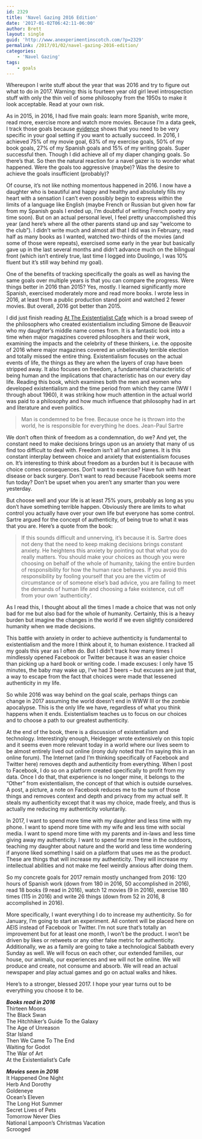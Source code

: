 ```yaml
---
id: 2329
title: 'Navel Gazing 2016 Edition'
date: '2017-01-02T06:42:11-06:00'
author: Brett
layout: single
guid: 'http://www.anexperimentinscotch.com/?p=2329'
permalink: /2017/01/02/navel-gazing-2016-edition/
categories:
    - 'Navel Gazing'
tags:
    - goals
---
```


Whereupon I write stuff about the year that was 2016 and try to figure out what to do in 2017. Warning: this is fourteen year old girl level introspection stuff with only the thin veil of some philosophy from the 1950s to make it look acceptable. Read at your own risk.

As in 2015, in 2016, I had five main goals: learn more Spanish, write more, read more, exercise more and watch more movies. Because I’m a data geek, I track those goals because [evidence](https://www.michaeldpollock.com/5-tips-to-help-get-your-goals-back-on-track/) shows that you need to be very specific in your goal setting if you want to actually succeed. In 2016, I achieved 75% of my movie goal, 63% of my exercise goals, 50% of my book goals, 27% of my Spanish goals and 15% of my writing goals. Super successful then. Though I did achieve all of my diaper changing goals. So there’s that. So then the natural reaction for a navel gazer is to wonder what happened. Were the goals too aggressive (maybe)? Was the desire to achieve the goals insufficient (probably)?

Of course, it’s not like nothing momentous happened in 2016. I now have a daughter who is beautiful and happy and healthy and absolutely fills my heart with a sensation I can’t even possibly begin to express within the limits of a language like English (maybe French or Russian but given how far from my Spanish goals I ended up, I’m doubtful of writing French poetry any time soon). But on an actual personal level, I feel pretty unaccomplished this year (and here’s where all the other parents stand up and say “welcome to the club”). I didn’t write much and almost all that I did was in February, read half as many books as I wanted, watched two-thirds of the movies (and some of those were repeats), exercised some early in the year but basically gave up in the last several months and didn’t advance much on the bilingual front (which isn’t entirely true, last time I logged into Duolingo, I was 10% fluent but it’s still way behind my goal).

One of the benefits of tracking specifically the goals as well as having the same goals over multiple years is that you can compare the progress. Were things better in 2016 than 2015? Yes, mostly. I learned significantly more Spanish, exercised moderately more and read more books. I wrote less in 2016, at least from a public production stand point and watched 2 fewer movies. But overall, 2016 got better than 2015.

I did just finish reading [At The Existentialist Cafe](https://www.amazon.com/Existentialist-Caf%C3%A9-Cocktails-Jean-Paul-Merleau-Ponty/dp/1590514882/ref=sr_1_1?ie=UTF8&qid=1483215061&sr=8-1&keywords=existentialist+cafe) which is a broad sweep of the philosophers who created existentialism including Simone de Beauvoir who my daughter’s middle name comes from. It is a fantastic look into a time when major magazines covered philosophers and their work, examining the impacts and the celebrity of these thinkers, i.e. the opposite of 2016 where major magazines covered an unbelievably terrible election and totally missed the entire thing. Existentialism focuses on the actual events of life, the things as they are when the layers of crap have been stripped away. It also focuses on freedom, a fundamental characteristic of being human and the implications that characteristic has on our every day life. Reading this book, which examines both the men and women who developed existentialism and the time period from which they came (WW I through about 1960), it was striking how much attention in the actual world was paid to a philosophy and how much influence that philosophy had in art and literature and even politics.

> Man is condemned to be free. Because once he is thrown into the world, he is responsible for everything he does. Jean-Paul Sartre

We don’t often think of freedom as a condemnation, do we? And yet, the constant need to make decisions brings upon us an anxiety that many of us find too difficult to deal with. Freedom isn’t all fun and games. It is this constant interplay between choice and anxiety that existentialism focuses on. It’s interesting to think about freedom as a burden but it is because with choice comes consequences. Don’t want to exercise? Have fun with heart disease or back surgery. Don’t want to read because Facebook seems more fun today? Don’t be upset when you aren’t any smarter than you were yesterday.

But choose well and your life is at least 75% yours, probably as long as you don’t have something terrible happen. Obviously there are limits to what control you actually have over your own life but everyone has some control. Sartre argued for the concept of authenticity, of being true to what it was that you are. Here’s a quote from the book:

> If this sounds difficult and unnerving, it’s because it is. Sartre does not deny that the need to keep making decisions brings constant anxiety. He heightens this anxiety by pointing out that what you do really matters. You should make your choices as though you were choosing on behalf of the whole of humanity, taking the entire burden of responsibility for how the human race behaves. If you avoid this responsibility by fooling yourself that you are the victim of circumstance or of someone else’s bad advice, you are failing to meet the demands of human life and choosing a fake existence, cut off from your own ‘authenticity’.

As I read this, I thought about all the times I made a choice that was not only bad for me but also bad for the whole of humanity. Certainly, this is a heavy burden but imagine the changes in the world if we even slightly considered humanity when we made decisions.

This battle with anxiety in order to achieve authenticity is fundamental to existentialism and the more I think about it, to human existence. I tracked all my goals this year as I often do. But I didn’t track how many times I mindlessly opened Facebook or Twitter because it was an easier choice than picking up a hard book or writing code. I made excuses: I only have 15 minutes, the baby may wake up, I’ve had 3 beers – but excuses are just that, a way to escape from the fact that choices were made that lessened authenticity in my life.

So while 2016 was way behind on the goal scale, perhaps things can change in 2017 assuming the world doesn’t end in WWW III or the zombie apocalypse. This is the only life we have, regardless of what you think happens when it ends. Existentialism teaches us to focus on our choices and to choose a path to our greatest authenticity.

At the end of the book, there is a discussion of existentialism and technology. Interestingly enough, Heidegger wrote extensively on this topic and it seems even more relevant today in a world where our lives seem to be almost entirely lived out online (irony duly noted that I’m saying this in an online forum). The Internet (and I’m thinking specifically of Facebook and Twitter here) removes depth and authenticity from everything. When I post to Facebook, I do so on a platform created specifically to profit from my data. Once I do that, that experience is no longer mine, it belongs to the “Other” from existentialism, the concept of that which is outside ourselves. A post, a picture, a note on Facebook reduces me to the sum of those things and removes context and depth and privacy from my actual self. It steals my authenticity except that it was my choice, made freely, and thus is actually me reducing my authenticity voluntarily.

In 2017, I want to spend more time with my daughter and less time with my phone. I want to spend more time with my wife and less time with social media. I want to spend more time with my parents and in-laws and less time giving away my authenticity. I want to spend far more time in the outdoors, teaching my daughter about nature and the world and less time wondering if anyone liked something I said on a platform that uses me as the product. These are things that will increase my authenticity. They will increase my intellectual abilities and not make me feel weirdly anxious after doing them.

So my concrete goals for 2017 remain mostly unchanged from 2016: 120 hours of Spanish work (down from 180 in 2016, 50 accomplished in 2016), read 18 books (9 read in 2016), watch 12 movies (9 in 2016), exercise 180 times (115 in 2016) and write 26 things (down from 52 in 2016, 8 accomplished in 2016).

More specifically, I want everything I do to increase my authenticity. So for January, I’m going to start an experiment. All content will be placed here on AEIS instead of Facebook or Twitter. I’m not sure that’s totally an improvement but for at least one month, I won’t be the product. I won’t be driven by likes or retweets or any other false metric for authenticity. Additionally, we as a family are going to take a technological Sabbath every Sunday as well. We will focus on each other, our extended families, our house, our animals, our experiences and we will not be online. We will produce and create, not consume and absorb. We will read an actual newspaper and play actual games and go on actual walks and hikes.

Here’s to a stronger, blessed 2017. I hope your year turns out to be everything you choose it to be.

***Books read in 2016***  
Thirteen Moons  
The Black Swan  
The Hitchhiker’s Guide To the Galaxy  
The Age of Unreason  
Star Island  
Then We Came To The End  
Waiting for Godot  
The War of Art  
At the Existentialist’s Cafe

***Movies seen in 2016***  
It Happened One Night  
Herb And Dorothy  
Goldeneye  
Ocean’s Eleven  
The Long Hot Summer  
Secret Lives of Pets  
Tomorrow Never Dies  
National Lampoon’s Christmas Vacation  
Scrooged